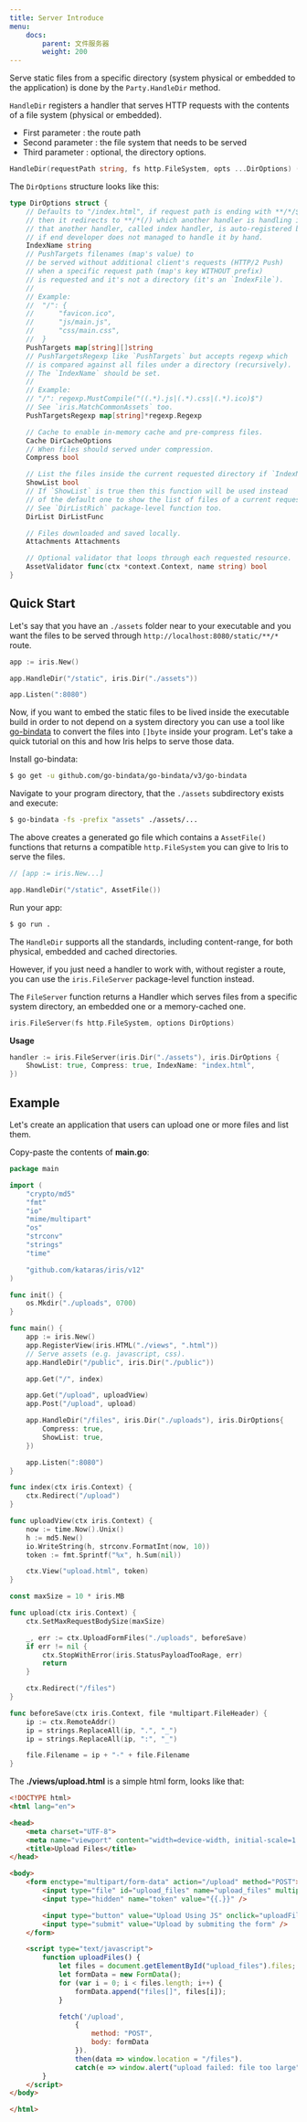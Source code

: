 ```yaml
---
title: Server Introduce
menu:
    docs:
        parent: 文件服务器
        weight: 200
---
```


Serve static files from a specific directory (system physical or embedded to the application) is done by the `Party.HandleDir` method.

`HandleDir` registers a handler that serves HTTP requests with the contents of a file system (physical or embedded).

* First parameter  : the route path
* Second parameter : the file system that needs to be served
* Third parameter  : optional, the directory options.

```go
HandleDir(requestPath string, fs http.FileSystem, opts ...DirOptions) ( []*Route)
```

The `DirOptions` structure looks like this:

```go
type DirOptions struct {
	// Defaults to "/index.html", if request path is ending with **/*/$IndexName
	// then it redirects to **/*(/) which another handler is handling it,
	// that another handler, called index handler, is auto-registered by the framework
	// if end developer does not managed to handle it by hand.
	IndexName string
	// PushTargets filenames (map's value) to
	// be served without additional client's requests (HTTP/2 Push)
	// when a specific request path (map's key WITHOUT prefix)
	// is requested and it's not a directory (it's an `IndexFile`).
	//
	// Example:
	// 	"/": {
	// 		"favicon.ico",
	// 		"js/main.js",
	// 		"css/main.css",
	// 	}
	PushTargets map[string][]string
	// PushTargetsRegexp like `PushTargets` but accepts regexp which
	// is compared against all files under a directory (recursively).
	// The `IndexName` should be set.
	//
	// Example:
	// "/": regexp.MustCompile("((.*).js|(.*).css|(.*).ico)$")
	// See `iris.MatchCommonAssets` too.
	PushTargetsRegexp map[string]*regexp.Regexp

	// Cache to enable in-memory cache and pre-compress files.
	Cache DirCacheOptions
	// When files should served under compression.
	Compress bool

	// List the files inside the current requested directory if `IndexName` not found.
	ShowList bool
	// If `ShowList` is true then this function will be used instead
	// of the default one to show the list of files of a current requested directory(dir).
	// See `DirListRich` package-level function too.
	DirList DirListFunc

	// Files downloaded and saved locally.
	Attachments Attachments

	// Optional validator that loops through each requested resource.
	AssetValidator func(ctx *context.Context, name string) bool
}
```

## Quick Start

Let's say that you have an `./assets` folder near to your executable and you want the files to be served through `http://localhost:8080/static/**/*` route.

```go
app := iris.New()

app.HandleDir("/static", iris.Dir("./assets"))

app.Listen(":8080")
```

Now, if you want to embed the static files to be lived inside the executable build in order to not depend on a system directory you can use a tool like [go-bindata](https://github.com/go-bindata/go-bindata) to convert the files into `[]byte` inside your program. Let's take a quick tutorial on this and how Iris helps to serve those data.

Install go-bindata:

```bash
$ go get -u github.com/go-bindata/go-bindata/v3/go-bindata
```

Navigate to your program directory, that the `./assets` subdirectory exists and execute:

```bash
$ go-bindata -fs -prefix "assets" ./assets/...
```

The above creates a generated go file which contains a `AssetFile()` functions that returns a compatible `http.FileSystem` you can give to Iris to serve the files.

```go
// [app := iris.New...]

app.HandleDir("/static", AssetFile())
```

Run your app:

```bash
$ go run . 
```

The `HandleDir` supports all the standards, including content-range, for both physical, embedded and cached directories.

However, if you just need a handler to work with, without register a route, you can use the `iris.FileServer` package-level function instead.

The `FileServer` function returns a Handler which serves files from a specific system directory, an embedded one or  a memory-cached one.

```go
iris.FileServer(fs http.FileSystem, options DirOptions)
```

**Usage**

```go
handler := iris.FileServer(iris.Dir("./assets"), iris.DirOptions {
    ShowList: true, Compress: true, IndexName: "index.html",
})
```

## Example

Let's create an application that users can upload one or more files and list them.

Copy-paste the contents of **main.go**:

```go
package main

import (
	"crypto/md5"
	"fmt"
	"io"
	"mime/multipart"
	"os"
	"strconv"
	"strings"
	"time"

	"github.com/kataras/iris/v12"
)

func init() {
	os.Mkdir("./uploads", 0700)
}

func main() {
	app := iris.New()
	app.RegisterView(iris.HTML("./views", ".html"))
	// Serve assets (e.g. javascript, css).
	app.HandleDir("/public", iris.Dir("./public"))

	app.Get("/", index)

	app.Get("/upload", uploadView)
	app.Post("/upload", upload)

	app.HandleDir("/files", iris.Dir("./uploads"), iris.DirOptions{
		Compress: true,
		ShowList: true,
	})

	app.Listen(":8080")
}

func index(ctx iris.Context) {
	ctx.Redirect("/upload")
}

func uploadView(ctx iris.Context) {
	now := time.Now().Unix()
	h := md5.New()
	io.WriteString(h, strconv.FormatInt(now, 10))
	token := fmt.Sprintf("%x", h.Sum(nil))

	ctx.View("upload.html", token)
}

const maxSize = 10 * iris.MB

func upload(ctx iris.Context) {
	ctx.SetMaxRequestBodySize(maxSize)

	_, err := ctx.UploadFormFiles("./uploads", beforeSave)
	if err != nil {
		ctx.StopWithError(iris.StatusPayloadTooRage, err)
		return
	}

	ctx.Redirect("/files")
}

func beforeSave(ctx iris.Context, file *multipart.FileHeader) {
	ip := ctx.RemoteAddr()
	ip = strings.ReplaceAll(ip, ".", "_")
	ip = strings.ReplaceAll(ip, ":", "_")

	file.Filename = ip + "-" + file.Filename
}
```

The **./views/upload.html** is a simple html form, looks like that:

```html
<!DOCTYPE html>
<html lang="en">

<head>
    <meta charset="UTF-8">
    <meta name="viewport" content="width=device-width, initial-scale=1.0">
    <title>Upload Files</title>
</head>

<body>
    <form enctype="multipart/form-data" action="/upload" method="POST">
        <input type="file" id="upload_files" name="upload_files" multiple />
        <input type="hidden" name="token" value="{{.}}" />

        <input type="button" value="Upload Using JS" onclick="uploadFiles()" />
        <input type="submit" value="Upload by submiting the form" />
    </form>

    <script type="text/javascript">
        function uploadFiles() {
            let files = document.getElementById("upload_files").files;
            let formData = new FormData();
            for (var i = 0; i < files.length; i++) {
                formData.append("files[]", files[i]);
            }

            fetch('/upload',
                {
                    method: "POST",
                    body: formData
                }).
                then(data => window.location = "/files").
                catch(e => window.alert("upload failed: file too large"));
        }
    </script>
</body>

</html>
```
